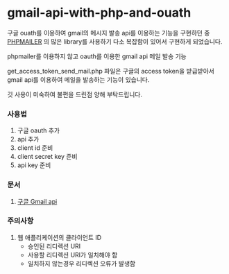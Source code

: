 # gmail-api-with-php-and-ouath

구글 ouath를 이용하여 gmail의 메시지 발송 api를 이용하는 기능을 구현하던 중 
[PHPMAILER](https://github.com/PHPMailer/PHPMailer) 의
많은 library를 사용하기 다소 복잡함이 있어서 구현하게 되었습니다.

phpmailer를 이용하지 않고 oauth를 이용한 gmail api 메일 발송 기능

get_access_token_send_mail.php 파일은 구글의 access token을 받급받아서 gmail api를 
이용하여 메일을 발송하는 기능이 있습니다.

깃 사용이 미숙하여 불편을 드린점 양해 부탁드립니다.

### 사용법
1. 구글 oauth 추가
2. api 추가
3. client id 준비
4. client secret key 준비
5. api key 준비

### 문서 
1. [구글 Gmail api](https://developers.google.com/gmail/api/reference/rest/v1/users.messages/send)

### 주의사항
1. 웹 애플리케이션의 클라이언트 ID
    + 승인된 리디렉션 URI
    + 사용할 리디렉션 URI가 일치해야 함
    + 일치하지 않는경우 리디렉션 오류가 발생함

